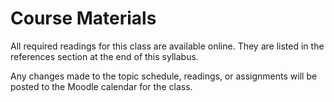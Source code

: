 # Course Materials

All required readings for this class are available online. They
are listed in the references section at the end of this syllabus.

Any changes made to the topic schedule, readings, or assignments will
be posted to the Moodle calendar for the class.

